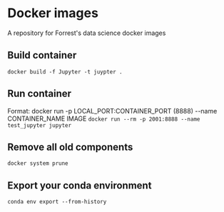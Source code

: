 # Docker images
A repository for Forrest's data science docker images

## Build container
`docker build -f Jupyter -t juypter .`

## Run container
Format: docker run -p LOCAL_PORT:CONTAINER_PORT (8888) --name CONTAINER_NAME IMAGE
`docker run --rm -p 2001:8888 --name test_jupyter jupyter`

## Remove all old components
`docker system prune`

## Export your conda environment
`conda env export --from-history`